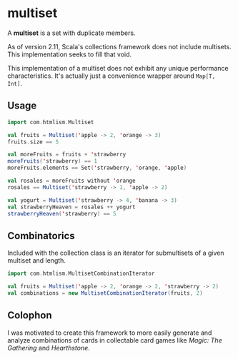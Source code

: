 multiset
========

A **multiset** is a set with duplicate members.

As of version 2.11, Scala's collections framework does not include multisets. This implementation seeks to fill that void.

This implementation of a multiset does not exhibit any unique performance characteristics. It's actually just a convenience wrapper around `Map[T, Int]`.

Usage
-----

```scala
import com.htmlism.Multiset

val fruits = Multiset('apple -> 2, 'orange -> 3)
fruits.size == 5

val moreFruits = fruits + 'strawberry
moreFruits('strawberry) == 1
moreFruits.elements == Set('strawberry, 'orange, 'apple)

val rosales = moreFruits without 'orange
rosales == Multiset('strawberry -> 1, 'apple -> 2)

val yogurt = Multiset('strawberry -> 4, 'banana -> 3)
val strawberryHeaven = rosales ++ yogurt
strawberryHeaven('strawberry) == 5
```

Combinatorics
-------------

Included with the collection class is an iterator for submultisets of a given multiset and length.

```scala
import com.htmlism.MultisetCombinationIterator

val fruits = Multiset('apple -> 2, 'orange -> 2, 'strawberry -> 2)
val combinations = new MultisetCombinationIterator(fruits, 2)
```

Colophon
--------

I was motivated to create this framework to more easily generate and analyze combinations of cards in collectable card games like *Magic: The Gathering* and *Hearthstone*.
